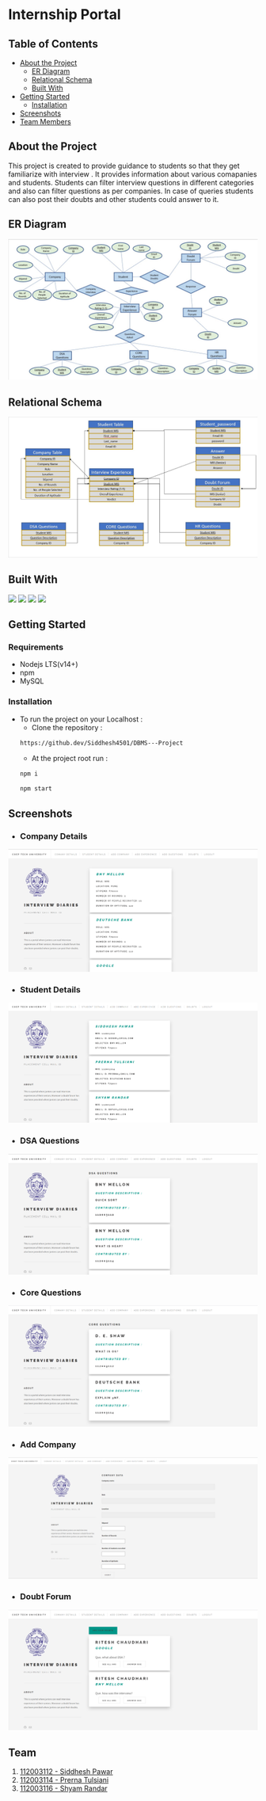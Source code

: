 # Internship Portal
                                                                                                                
## Table of Contents

* [About the Project](#about-the-project)
  * [ER Diagram](#er-diagram)
  * [Relational Schema](#relational-schema)
  * [Built With](#built-with)
* [Getting Started](#getting-started)
  * [Installation](#installation)
* [Screenshots](#screenshots)
* [Team Members](#team)

## About the Project
This project is created to provide guidance to students so that they get familiarize with interview . It provides information about various comapanies and students.
Students can filter interview questions in different categories and also can filter questions as per companies. In case of queries students can also post their doubts
and other students could answer to it.

## ER Diagram
![ER Diagram](./images/ER-diagram.jpg)

## Relational Schema
![Relational Schema](./images/relational-schema.jpg)


## Built With
<p float = "left">
<img src="https://img.shields.io/badge/mysql-%2300f.svg?style=for-the-badge&logo=mysql&logoColor=white"/>
<img src="https://img.shields.io/badge/Express.js-404D59?style=for-the-badge"/>
<img src="https://img.shields.io/badge/React-20232A?style=for-the-badge&logo=react&logoColor=61DAFB"/>
<img src="https://img.shields.io/badge/Node.js-43853D?style=for-the-badge&logo=node.js&logoColor=white"/>
</p>



## Getting Started

### Requirements
* Nodejs LTS(v14+)
* npm
* MySQL

### Installation
* To run the project on your Localhost :
    * Clone the repository : 
    ```sh 
    https://github.dev/Siddhesh4501/DBMS---Project
    ```
    * At the project root run : 
    ```sh
    npm i
    ```
    ```sh 
    npm start
    ```
        
## Screenshots
  - ### Company Details
![StartingPage](./images/company-info.png)
  - ### Student Details
![SignUpPage](./images/student-info.png)
  - ### DSA Questions
![LoginPage](./images/dsa-que.png)
  - ### Core Questions
![WebsitePage](./images/core-que.png)
  - ### Add Company
![AboutUsPage](./images/company-data.png)
  - ### Doubt Forum
![FAQPage](./images/doubt-forum.png)

## Team 
1. [112003112 - Siddhesh Pawar](https://github.com/Siddhesh4501)
2. [112003114 - Prerna Tulsiani](https://github.com/pt3002)
3. [112003116 - Shyam Randar](https://github.com/ShyamR12)

